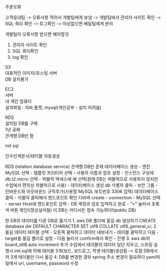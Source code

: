 주문오류

고객응대팀 -> 오류사항 적어서 개발팀에게 보냄 -> 개발팀에서 관리자 사이트 확인 -> SQL 쿼리 확인 -> 로그확인 -> 이상없으면 배달팀에게 문의

개발팀이 오류사항 받으면 해야할것 
1. 관리자 사이트 확인
2. SQL 쿼리확인
3. log 확인

S3  
대표적인 이미지/호스팅 서버  
DB 설치불가

EC2  
서버  
내 개인 컴퓨터  
설치파일 : 자바,톰캣, mysql(개인공부 - 설치 어려움)

RDS  
설치된 DB를 구매  
1년 공짜  
관계형 DB만 팜

init sql

인수인계문서/테이블 자동생성

RDS (relation database service)
    관계형 DB만 존재
    데이터베이스 생성 - 엔진 MySQL 선택 - 템플릿 프리티어 선택 - 사용자 이름과 암호 설정 - 인스턴스 구성에 db.t2.micro 선택 - 퍼블릭 액세스에 예 선택(원래 DB는 퍼블릭으로 사용하지 않지만 수업에서 편의상 퍼블릭으로 사용) - 데이터베이스 생성
    db 식별자 클릭 - 보안 그룹 - 인바운드와 아웃바운드 규칙추가(사용할 MySQL 포트번호 3306 입력)
    데이터베이스 클릭 - 식별자 클릭해서 엔드포인트 확인
    디비버 create - connection - MySQL 선택 - server Host에 엔드포인트 입력 - DB 계정과 암호 입력하고 완료 - ">" 눌러서 초록색 버튼 확인!(정상설치됨)
    이 DB는 어디서든 접속 가능하다!(public DB)

한 DB의 데이터를 다른 DB로 옮기기
    1. aws DB 폴더에 옮길 db 생성하기
        CREATE database dw DEFAULT CHARACTER SET utf8 COLLATE utf8_general_ci;
    2. 옮길 데이터 테이블 선택 - 오른쪽 클릭하고 데이터 내보내기 - 테이블 클릭하고 다음 - target을 옮길 폴더로 설정 - 다음 눌러서 confirm에서 확인 - 진행
    3. aws db의 board_id에 auto increment 추가
        수업에서 테이블의 데이터 일단 지우고, 스프링 실행시 init.sql에 의해 테이블 3개(보드, 보드로그, 학생 테이블)생성됨 -> 로컬 DB에서 저 3개 테이블만 다시 옮김
    4. DB를 변경한 경우 spring 주소 변경이 필요하다
        yaml파일에서 url, username, password 수정
